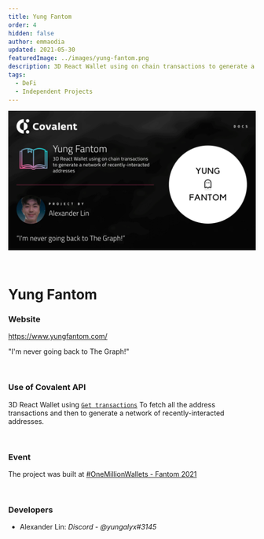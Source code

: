 ```yaml
---
title: Yung Fantom
order: 4  
hidden: false
author: emmaodia
updated: 2021-05-30
featuredImage: ../images/yung-fantom.png
description: 3D React Wallet using on chain transactions to generate a network of recently-interacted addresses.
tags: 
  - DeFi
  - Independent Projects
---
```


![Yung Fantom Banner](../images/yung-fantom.png)

&nbsp;
# Yung Fantom

### Website
https://www.yungfantom.com/

<Aside>

"I'm never going back to The Graph!"

</Aside>

&nbsp;

### Use of Covalent API
3D React Wallet using [`Get transactions`](https://www.covalenthq.com/docs/api/#get-/v1/{chain_id}/address/{address}/transactions_v2/) To fetch all the address transactions and then to generate a network of recently-interacted addresses.

&nbsp;

### Event
The project was built at [#OneMillionWallets - Fantom 2021](https://www.covalenthq.com/blog/omw-fantom-winners/)

&nbsp;

### Developers

- Alexander Lin: *Discord - @yungalyx#3145*